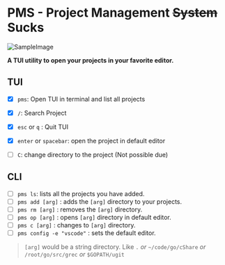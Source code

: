 # PMS - Project Management ~~System~~ Sucks

![SampleImage](./pms.gif)

**A TUI utility to open your projects in your favorite editor.**

## TUI

- [x] `pms`: Open TUI in terminal and list all projects

- [x] `/`: Search Project
- [x] `esc` or `q` : Quit TUI
- [x] `enter` or `spacebar`: open the project in default editor
- [ ] `C`: change directory to the project (Not possible due)

## CLI

- [ ] `pms ls`: lists all the projects you have added.
- [ ] `pms add [arg]` : adds the `[arg]` directory to your projects.
- [ ] `pms rm [arg]` : removes the  `[arg]` directory.
- [ ] `pms op [arg]` : opens  `[arg]` directory in default editor.
- [ ] `pms c [arg]` : changes  to `[arg]` directory.
- [ ] `pms config -e "vscode"` : sets the default editor.

> `[arg]` would be a string directory. Like `.` *or* `~/code/go/cShare` *or* `/root/go/src/grec` *or* `$GOPATH/ugit`
